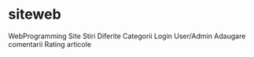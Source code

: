 # siteweb
WebProgramming
Site Stiri
Diferite Categorii
Login User/Admin
Adaugare comentarii
Rating articole
